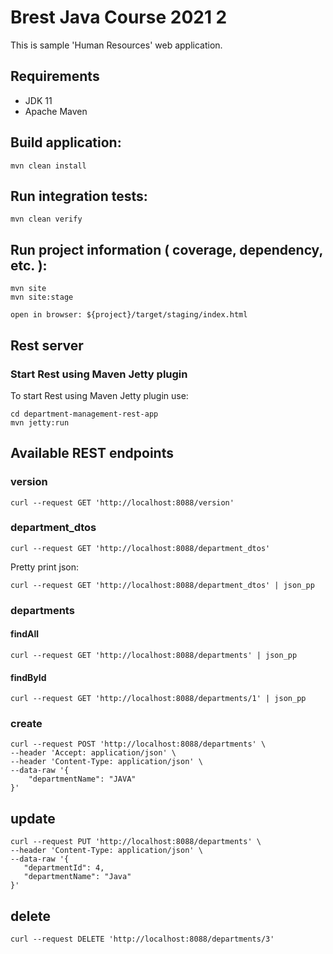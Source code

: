 # Brest Java Course 2021 2

This is sample 'Human Resources' web application.

## Requirements

* JDK 11
* Apache Maven

## Build application:
```
mvn clean install
```

## Run integration tests:
```
mvn clean verify
```

## Run project information ( coverage, dependency, etc. ):
```
mvn site
mvn site:stage

open in browser: ${project}/target/staging/index.html
```

## Rest server

### Start Rest using Maven Jetty plugin

To start Rest using Maven Jetty plugin use:

```
cd department-management-rest-app
mvn jetty:run
```

## Available REST endpoints

### version

```
curl --request GET 'http://localhost:8088/version'
```

### department_dtos

```
curl --request GET 'http://localhost:8088/department_dtos'
```

Pretty print json:

```
curl --request GET 'http://localhost:8088/department_dtos' | json_pp
```

### departments

#### findAll

```
curl --request GET 'http://localhost:8088/departments' | json_pp
```

#### findById

```
curl --request GET 'http://localhost:8088/departments/1' | json_pp
```

### create

```
curl --request POST 'http://localhost:8088/departments' \
--header 'Accept: application/json' \
--header 'Content-Type: application/json' \
--data-raw '{
	"departmentName": "JAVA"
}'
```

## update

```
curl --request PUT 'http://localhost:8088/departments' \
--header 'Content-Type: application/json' \
--data-raw '{
   "departmentId": 4,
   "departmentName": "Java"
}'
```

## delete

```
curl --request DELETE 'http://localhost:8088/departments/3'
```
